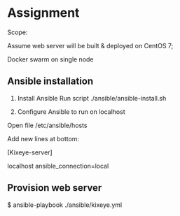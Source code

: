 # Assignment

Scope: 

Assume web server will be built & deployed on CentOS 7; 

Docker swarm on single node


## Ansible installation

1. Install Ansible 
Run script ./ansible/ansible-install.sh

2. Configure Ansible to run on localhost

Open file /etc/ansible/hosts

Add new lines at bottom:

[Kixeye-server]

localhost ansible_connection=local


## Provision web server

 $ ansible-playbook ./ansible/kixeye.yml

